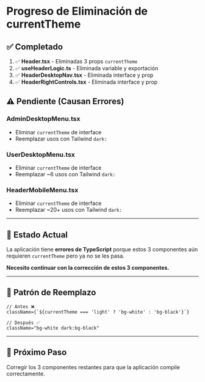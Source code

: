 # Progreso de Eliminación de currentTheme

## ✅ Completado

1. ✅ **Header.tsx** - Eliminadas 3 props `currentTheme`
2. ✅ **useHeaderLogic.ts** - Eliminada variable y exportación
3. ✅ **HeaderDesktopNav.tsx** - Eliminada interface y prop
4. ✅ **HeaderRightControls.tsx** - Eliminada interface y prop

## ⚠️ Pendiente (Causan Errores)

### **AdminDesktopMenu.tsx**
- Eliminar `currentTheme` de interface
- Reemplazar usos con Tailwind `dark:`

### **UserDesktopMenu.tsx**
- Eliminar `currentTheme` de interface  
- Reemplazar ~6 usos con Tailwind `dark:`

### **HeaderMobileMenu.tsx**
- Eliminar `currentTheme` de interface
- Reemplazar ~20+ usos con Tailwind `dark:`

---

## 🎯 Estado Actual

La aplicación tiene **errores de TypeScript** porque estos 3 componentes aún requieren `currentTheme` pero ya no se les pasa.

**Necesito continuar con la corrección de estos 3 componentes.**

---

## 📝 Patrón de Reemplazo

```tsx
// Antes ❌
className={`${currentTheme === 'light' ? 'bg-white' : 'bg-black'}`}

// Después ✅
className="bg-white dark:bg-black"
```

---

## 🚀 Próximo Paso

Corregir los 3 componentes restantes para que la aplicación compile correctamente.
